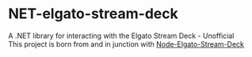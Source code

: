 # NET-elgato-stream-deck
A .NET library for interacting with the Elgato Stream Deck - Unofficial<br/>
This project is born from and in junction with [Node-Elgato-Stream-Deck](https://github.com/Lange/node-elgato-stream-deck)
